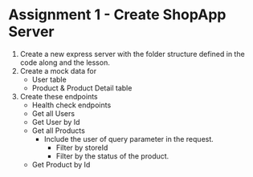# Assignment 1 - Create ShopApp Server

1. Create a new express server with the folder structure defined in the code along and the lesson.
2. Create a mock data for
    * User table
    * Product & Product Detail table
3. Create these endpoints
    * Health check endpoints
    * Get all Users
    * Get User by Id
    * Get all Products
      * Include the user of query parameter in the request.
        * Filter by storeId
        * Filter by the status of the product.
    * Get Product by Id
